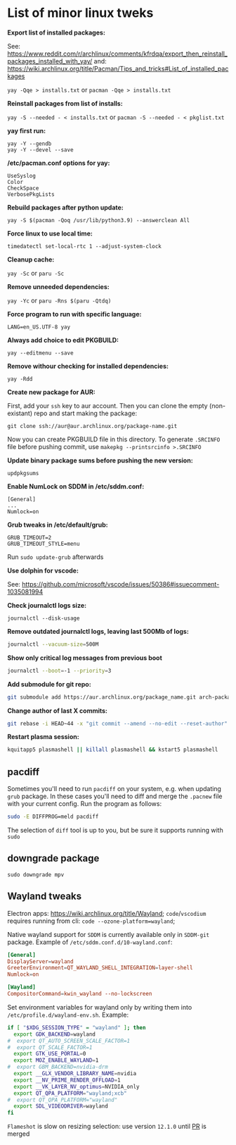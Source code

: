 # List of minor linux tweks



**Export list of installed packages:**

See: https://www.reddit.com/r/archlinux/comments/kfrdqa/export_then_reinstall_packages_installed_with_yay/
and: https://wiki.archlinux.org/title/Pacman/Tips_and_tricks#List_of_installed_packages

`yay -Qqe > installs.txt` or `pacman -Qqe > installs.txt`



**Reinstall packages from list of installs:**

`yay -S --needed - < installs.txt` or `pacman -S --needed - < pkglist.txt`



**yay first run:**

```text
yay -Y --gendb
yay -Y --devel --save
```


**/etc/pacman.conf options for yay:**

```text
UseSyslog
Color
CheckSpace
VerbosePkgLists
```


**Rebuild packages after python update:**

`yay -S $(pacman -Qoq /usr/lib/python3.9) --answerclean All`


**Force linux to use local time:**

`timedatectl set-local-rtc 1 --adjust-system-clock`


**Cleanup cache:**

`yay -Sc` or `paru -Sc`


**Remove unneeded dependencies:**

`yay -Yc` or `paru -Rns $(paru -Qtdq)`


**Force program to run with specific language:**

`LANG=en_US.UTF-8 yay`


**Always add choice to edit PKGBUILD:**

`yay --editmenu --save`


**Remove withour checking for installed dependencies:**

`yay -Rdd`


**Create new package for AUR:**

First, add your `ssh` key to aur account. Then you can clone the empty (non-existant) repo and start making the package:

`git clone ssh://aur@aur.archlinux.org/package-name.git`

Now you can create PKGBUILD file in this directory. To generate `.SRCINFO` file before pushing commit, use `makepkg --printsrcinfo >.SRCINFO`


**Update binary package sums before pushing the new version:**

`updpkgsums`


**Enable NumLock on SDDM in /etc/sddm.conf:**

```text
[General]
...
Numlock=on
```


**Grub tweaks in /etc/default/grub:**

```text
GRUB_TIMEOUT=2
GRUB_TIMEOUT_STYLE=menu
```

Run `sudo update-grub` afterwards


**Use dolphin for vscode:**

See: https://github.com/microsoft/vscode/issues/50386#issuecomment-1035081994


**Check journalctl logs size:**

```text
journalctl --disk-usage
```


**Remove outdated journalctl logs, leaving last 500Mb of logs:**

```sh
journalctl --vacuum-size=500M
```

**Show only critical log messages from previous boot**

```sh
journalctl --boot=-1 --priority=3
```

**Add submodule for git repo:**

```sh
git submodule add https://aur.archlinux.org/package_name.git arch-packages/package_name
```

**Change author of last X commits:**

```sh
git rebase -i HEAD~44 -x "git commit --amend --no-edit --reset-author"
```

**Restart plasma session:**

```sh
kquitapp5 plasmashell || killall plasmashell && kstart5 plasmashell
```


## pacdiff

Sometimes you'll need to run `pacdiff` on your system, e.g. when updating `grub` package. In these cases you'll need to diff and merge the `.pacnew` file with your current config. Run the program as follows:

```sh
sudo -E DIFFPROG=meld pacdiff
```

The selection of `diff` tool is up to you, but be sure it supports running with `sudo`


## downgrade package

`sudo downgrade mpv`


## Wayland tweaks

Electron apps: https://wiki.archlinux.org/title/Wayland; `code`/`vscodium` requires running from cli: `code --ozone-platform=wayland`;

Native wayland support for `SDDM` is currently available only in `SDDM-git` package. Example of `/etc/sddm.conf.d/10-wayland.conf`:

```conf
[General]
DisplayServer=wayland
GreeterEnvironment=QT_WAYLAND_SHELL_INTEGRATION=layer-shell
Numlock=on

[Wayland]
CompositorCommand=kwin_wayland --no-lockscreen
```

Set environment variables for wayland only by writing them into `/etc/profile.d/wayland-env.sh`. Example:

```sh
if [ "$XDG_SESSION_TYPE" = "wayland" ]; then
  export GDK_BACKEND=wayland
#  export QT_AUTO_SCREEN_SCALE_FACTOR=1
#  export QT_SCALE_FACTOR=1
  export GTK_USE_PORTAL=0
  export MOZ_ENABLE_WAYLAND=1
#  export GBM_BACKEND=nvidia-drm
  export __GLX_VENDOR_LIBRARY_NAME=nvidia
  export __NV_PRIME_RENDER_OFFLOAD=1
  export __VK_LAYER_NV_optimus=NVIDIA_only
  export QT_QPA_PLATFORM="wayland;xcb"
#  export QT_QPA_PLATFORM="wayland"
  export SDL_VIDEODRIVER=wayland
fi
```

`Flameshot` is slow on resizing selection: use version `12.1.0` until [PR](https://github.com/flameshot-org/flameshot/pull/3059) is merged
